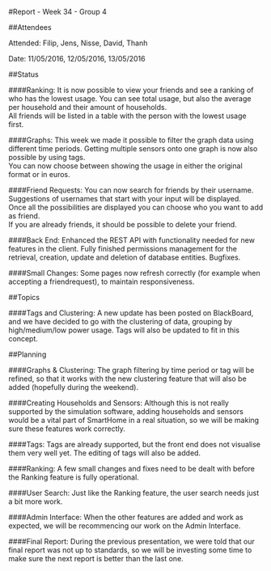 #Report - Week 34 - Group 4

##Attendees

Attended: Filip, Jens, Nisse, David, Thanh

Date: 11/05/2016, 12/05/2016, 13/05/2016



##Status

####Ranking:
It is now possible to view your friends and see a ranking of who has the lowest usage. You can see total usage, but also the average per household and their amount of households.  
All friends will be listed in a table with the person with the lowest usage first.

####Graphs:
This week we made it possible to filter the graph data using different time periods. Getting multiple sensors onto one graph is now also possible by using tags.  
You can now choose between showing the usage in either the original format or in euros.  

####Friend Requests:
You can now search for friends by their username. Suggestions of usernames that start with your input will be displayed.  
Once all the possibilities are displayed you can choose who you want to add as friend.  
If you are already friends, it should be possible to delete your friend.

####Back End:
Enhanced the REST API with functionality needed for new features in the client. Fully finished permissions management for the retrieval, creation, update and deletion of database entities. Bugfixes.

####Small Changes:
Some pages now refresh correctly (for example when accepting a friendrequest), to maintain responsiveness.



##Topics

####Tags and Clustering:
A new update has been posted on BlackBoard, and we have decided to go with the clustering of data, grouping by high/medium/low power usage.  Tags will also be updated to fit in this concept.



##Planning

####Graphs & Clustering:
The graph filtering by time period or tag will be refined, so that it works with the new clustering feature that will also be added (hopefully during the weekend).

####Creating Households and Sensors:
Although this is not really supported by the simulation software,
adding households and sensors would be a vital part of SmartHome in a real situation, so we will be making sure these features work correctly.

####Tags:
Tags are already supported, but the front end does not visualise them very well yet. The editing of tags will also be added.

####Ranking:
A few small changes and fixes need to be dealt with before the Ranking feature is fully operational.

####User Search:
Just like the Ranking feature, the user search needs just a bit more work.

####Admin Interface:
When the other features are added and work as expected, we will be recommencing our work on the Admin Interface.

####Final Report:
During the previous presentation, we were told that our final report was not up to standards, so we will be investing some time to make sure the next report is better than the last one.